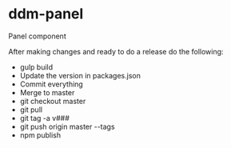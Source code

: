# ddm-panel
Panel component

After making changes and ready to do a release do the following:

* gulp build
* Update the version in packages.json
* Commit everything
* Merge to master
* git checkout master
* git pull
* git tag -a v###
* git push origin master --tags
* npm publish
